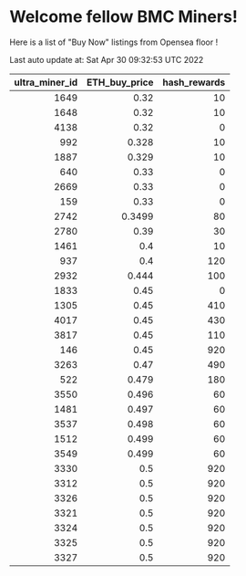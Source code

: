 # Welcome fellow BMC Miners!
Here is a list of "Buy Now" listings from Opensea floor !


Last auto update at: Sat Apr 30 09:32:53 UTC 2022


|   ultra_miner_id |   ETH_buy_price |   hash_rewards |
|-----------------:|----------------:|---------------:|
|             1649 |          0.32   |             10 |
|             1648 |          0.32   |             10 |
|             4138 |          0.32   |              0 |
|              992 |          0.328  |             10 |
|             1887 |          0.329  |             10 |
|              640 |          0.33   |              0 |
|             2669 |          0.33   |              0 |
|              159 |          0.33   |              0 |
|             2742 |          0.3499 |             80 |
|             2780 |          0.39   |             30 |
|             1461 |          0.4    |             10 |
|              937 |          0.4    |            120 |
|             2932 |          0.444  |            100 |
|             1833 |          0.45   |              0 |
|             1305 |          0.45   |            410 |
|             4017 |          0.45   |            430 |
|             3817 |          0.45   |            110 |
|              146 |          0.45   |            920 |
|             3263 |          0.47   |            490 |
|              522 |          0.479  |            180 |
|             3550 |          0.496  |             60 |
|             1481 |          0.497  |             60 |
|             3537 |          0.498  |             60 |
|             1512 |          0.499  |             60 |
|             3549 |          0.499  |             60 |
|             3330 |          0.5    |            920 |
|             3312 |          0.5    |            920 |
|             3326 |          0.5    |            920 |
|             3321 |          0.5    |            920 |
|             3324 |          0.5    |            920 |
|             3325 |          0.5    |            920 |
|             3327 |          0.5    |            920 |